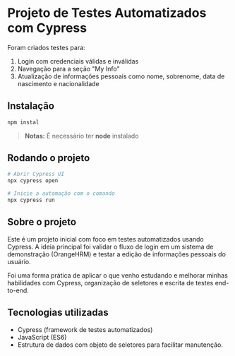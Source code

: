 # Projeto de Testes Automatizados com Cypress

Foram criados testes para:

1. Login com credenciais válidas e inválidas
2. Navegação para a seção "My Info"
3. Atualização de informações pessoais como nome, sobrenome, data de nascimento e nacionalidade

## Instalação
```bash
npm instal
```
> **Notas:**
> É necessário ter **node** instalado

## Rodando o projeto
```bash
# Abrir Cypress UI
npx cypress open

# Inicie a automação com o comando
npx cypress run
```

## Sobre o projeto

Este é um projeto inicial com foco em testes automatizados usando Cypress. A ideia principal foi validar o fluxo de login em um sistema de demonstração (OrangeHRM) e testar a edição de informações pessoais do usuário. 

Foi uma forma prática de aplicar o que venho estudando e melhorar minhas habilidades com Cypress, organização de seletores e escrita de testes end-to-end.

## Tecnologias utilizadas

- Cypress (framework de testes automatizados)
- JavaScript (ES6)
- Estrutura de dados com objeto de seletores para facilitar manutenção.